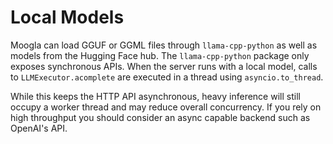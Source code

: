 # Local Models

Moogla can load GGUF or GGML files through `llama-cpp-python` as well as models from the Hugging Face hub. The `llama-cpp-python` package only exposes synchronous APIs. When the server runs with a local model, calls to `LLMExecutor.acomplete` are executed in a thread using `asyncio.to_thread`.

While this keeps the HTTP API asynchronous, heavy inference will still occupy a worker thread and may reduce overall concurrency. If you rely on high throughput you should consider an async capable backend such as OpenAI's API.
